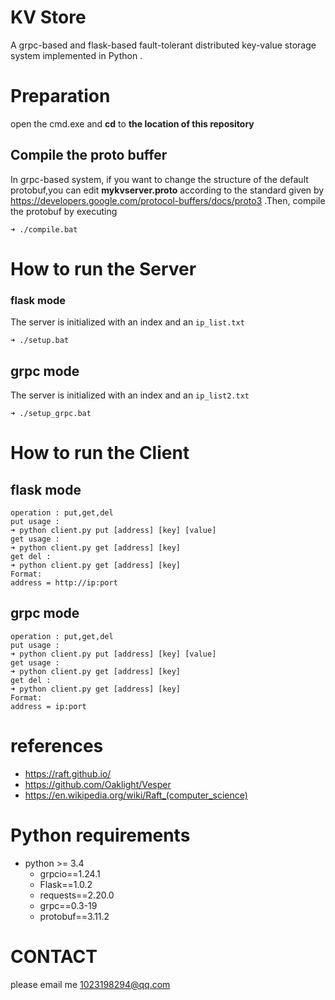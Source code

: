 # KV Store
 A grpc-based and flask-based fault-tolerant distributed key-value storage system implemented in Python .

# Preparation

open the cmd.exe and **cd** to **the location of this repository**

## Compile the proto buffer

In grpc-based system, if you want to change the structure of the default protobuf,you can edit **mykvserver.proto** according to the standard given by https://developers.google.com/protocol-buffers/docs/proto3 .Then, compile the protobuf by executing

```
➜ ./compile.bat
```

# How to run the Server

### flask mode

The server is initialized with an index and an `ip_list.txt`

```
➜ ./setup.bat
```

## grpc mode

The server is initialized with an index and an `ip_list2.txt`

```
➜ ./setup_grpc.bat
```

# How to run the Client

## flask mode

```
operation : put,get,del
put usage : 
➜ python client.py put [address] [key] [value]
get usage : 
➜ python client.py get [address] [key] 
get del : 
➜ python client.py get [address] [key] 
Format:
address = http://ip:port
```



## grpc mode

```
operation : put,get,del
put usage : 
➜ python client.py put [address] [key] [value]
get usage : 
➜ python client.py get [address] [key] 
get del : 
➜ python client.py get [address] [key] 
Format:
address = ip:port
```

# references

* https://raft.github.io/
* https://github.com/Oaklight/Vesper
* https://en.wikipedia.org/wiki/Raft_(computer_science)

# Python requirements

* python >= 3.4
  * grpcio==1.24.1
  * Flask==1.0.2
  * requests==2.20.0
  * grpc==0.3-19
  * protobuf==3.11.2 

# CONTACT

please email me 1023198294@qq.com


